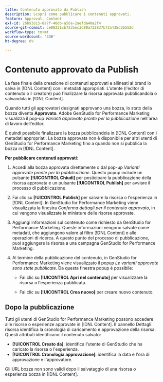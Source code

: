 ```yaml
---
title: Contenuto approvato da Publish
description: Scopri come pubblicare i contenuti approvati.
feature: Approval, Content
exl-id: 2bb93815-8a7f-40db-a56a-2aefda40a2f4
source-git-commit: ce08231cb723bec3d80a732837b72a435d3b552d
workflow-type: tm+mt
source-wordcount: '330'
ht-degree: 0%

---
```


# Contenuto approvato da Publish

La fase finale della creazione di contenuti approvati e allineati al brand lo salva in [!DNL Content] con i metadati appropriati. L&#39;utente (l&#39;editor di contenuto o il creatore) può finalizzare la risorsa approvata pubblicandola o salvandola in [!DNL Content].

Quando tutti gli approvatori designati approvano una bozza, lo stato della bozza diventa **Approvato**. Adobe GenStudio for Performance Marketing visualizza il pop-up _Varianti approvate pronte per la pubblicazione_ nell&#39;area di lavoro dell&#39;editor.

È quindi possibile finalizzare la bozza pubblicandola in [!DNL Content] con i metadati appropriati. La bozza approvata non è disponibile per altri utenti di GenStudio for Performance Marketing fino a quando non si pubblica la bozza in [!DNL Content].

**Per pubblicare contenuti approvati**:

1. Accedi alla bozza approvata direttamente o dal pop-up _Varianti approvate pronte per la pubblicazione_. Questo popup include un pulsante **[!UICONTROL Chiudi]** per posticipare la pubblicazione della risorsa approvata e un pulsante **[!UICONTROL Publish]** per avviare il processo di pubblicazione.

1. Fai clic su **[!UICONTROL Publish]** per salvare la risorsa o l&#39;esperienza in [!DNL Content]. In GenStudio for Performance Marketing viene visualizzata la finestra _Conferma dettagli per il contenuto approvato_, in cui vengono visualizzate le miniature delle risorse approvate.

1. Aggiungi informazioni sul contenuto come richiesto da GenStudio for Performance Marketing. Queste informazioni vengono salvate come metadati, che aggiungono valore al filtro [!DNL Content] e alle operazioni di ricerca. A questo punto del processo di pubblicazione, puoi aggiungere la risorsa a una campagna GenStudio for Performance Marketing.

1. Al termine della pubblicazione del contenuto, in GenStudio for Performance Marketing viene visualizzato il popup _Le varianti approvate sono state pubblicate_. Da questa finestra popup è possibile:

   * Fai clic su **[!UICONTROL Apri nel contenuto]** per visualizzare la risorsa o l&#39;esperienza pubblicata.

   * Fai clic su **[!UICONTROL Crea nuovo]** per creare nuovo contenuto.

## Dopo la pubblicazione

Tutti gli utenti di GenStudio for Performance Marketing possono accedere alle risorse o esperienze approvate in [!DNL Content]. Il pannello Dettagli risorsa identifica la cronologia di caricamento e approvazione della risorsa. Questi attributi identificano il contenuto salvato:

* **[!UICONTROL Creato da]**: identifica l&#39;utente di GenStudio che ha caricato la risorsa o l&#39;esperienza.
* **[!UICONTROL Cronologia approvazione]**: identifica la data e l&#39;ora di approvazione e l&#39;approvatore.

Gli URL bozza non sono validi dopo il salvataggio di una risorsa o esperienza bozza in [!DNL Content].
